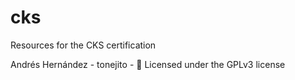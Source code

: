 # cks

Resources for the CKS certification

Andrés Hernández - tonejito - 🐰
Licensed under the GPLv3 license
